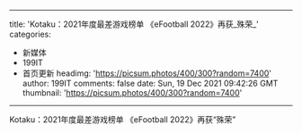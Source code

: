 
---
title: 'Kotaku：2021年度最差游戏榜单 《eFootball 2022》再获_殊荣_'
categories: 
 - 新媒体
 - 199IT
 - 首页更新
headimg: 'https://picsum.photos/400/300?random=7400'
author: 199IT
comments: false
date: Sun, 19 Dec 2021 09:42:26 GMT
thumbnail: 'https://picsum.photos/400/300?random=7400'
---

<div>   
Kotaku：2021年度最差游戏榜单 《eFootball 2022》再获“殊荣”  
</div>
            